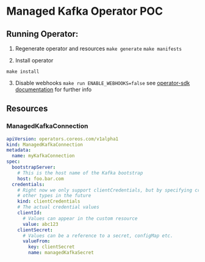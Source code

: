 # Managed Kafka Operator POC

## Running Operator:

1. Regenerate operator and resources
   `make generate`
   `make manifests`
  
2. Install operator

  `make install`

3. Disable webhooks `make run ENABLE_WEBHOOKS=false`
see [operator-sdk documentation](https://sdk.operatorframework.io/docs/building-operators/golang/tutorial/) for further info

## Resources

### ManagedKafkaConnection

```yaml
apiVersion: operators.coreos.com/v1alpha1
kind: ManagedKafkaConnection
metadata:
  name: myKafkaConnection
spec:
  bootstrapServer:
    # This is the host name of the Kafka bootstrap
    host: foo.bar.com
  credentials:
    # Right now we only support clientCredentials, but by specifying credentials kind we allow ourselves to specify 
    # other types in the future
    kind: clientCredentials
    # The actual credential values 
    clientId:
      # Values can appear in the custom resource
      value: abc123
    clientSecret:
      # Values can be a reference to a secret, configMap etc.
      valueFrom:
        key: clientSecret
        name: managedKafkaSecret
```
